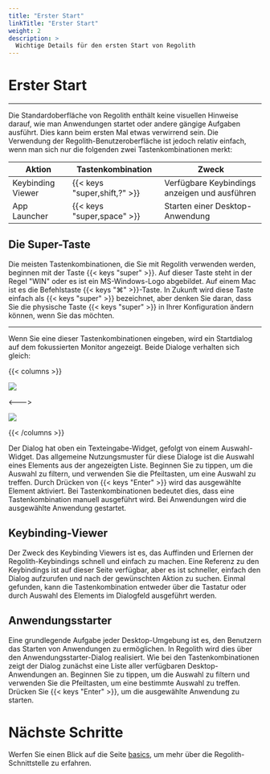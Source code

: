 ```yaml
---
title: "Erster Start"
linkTitle: "Erster Start"
weight: 2
description: >
  Wichtige Details für den ersten Start von Regolith
---
```


# Erster Start

---

Die Standardoberfläche von Regolith enthält keine visuellen Hinweise darauf, wie man Anwendungen startet oder andere gängige Aufgaben ausführt. Dies kann beim ersten Mal etwas verwirrend sein. Die Verwendung der Regolith-Benutzeroberfläche ist jedoch relativ einfach, wenn man sich nur die folgenden zwei Tastenkombinationen merkt:

| Aktion            | Tastenkombination            | Zweck                                         |
|-------------------|------------------------------|-----------------------------------------------|
| Keybinding Viewer | {{< keys "super,shift,?" >}} | Verfügbare Keybindings anzeigen und ausführen |
| App Launcher      | {{< keys "super,space" >}}   | Starten einer Desktop-Anwendung               |

## Die Super-Taste

Die meisten Tastenkombinationen, die Sie mit Regolith verwenden werden, beginnen mit der Taste {{< keys "super" >}}. Auf dieser Taste steht in der Regel "WIN" oder es ist ein MS-Windows-Logo abgebildet. Auf einem Mac ist es die Befehlstaste {{< keys "⌘" >}}-Taste. In Zukunft wird diese Taste einfach als {{< keys "super" >}} bezeichnet, aber denken Sie daran, dass Sie die physische Taste {{< keys "super" >}} in Ihrer Konfiguration ändern können, wenn Sie das möchten.

---

Wenn Sie eine dieser Tastenkombinationen eingeben, wird ein Startdialog auf dem fokussierten Monitor angezeigt. Beide Dialoge verhalten sich gleich:

{{< columns >}}

![](/images/v-tour/regolith-ilia-keybinding-window.png)

<--->

![](/images/v-tour/regolith-ilia-apps-window.png)

{{< /columns >}}

Der Dialog hat oben ein Texteingabe-Widget, gefolgt von einem Auswahl-Widget. Das allgemeine Nutzungsmuster für diese Dialoge ist die Auswahl eines Elements aus der angezeigten Liste. Beginnen Sie zu tippen, um die Auswahl zu filtern, und verwenden Sie die Pfeiltasten, um eine Auswahl zu treffen. Durch Drücken von {{< keys "Enter" >}} wird das ausgewählte Element aktiviert. Bei Tastenkombinationen bedeutet dies, dass eine Tastenkombination manuell ausgeführt
wird. Bei Anwendungen wird die ausgewählte Anwendung gestartet.

## Keybinding-Viewer

Der Zweck des Keybinding Viewers ist es, das Auffinden und Erlernen der Regolith-Keybindings schnell und einfach zu machen. Eine Referenz zu den Keybindings ist auf dieser Seite verfügbar, aber es ist schneller, einfach den Dialog aufzurufen und nach der gewünschten Aktion zu suchen. Einmal gefunden, kann die Tastenkombination entweder über die Tastatur oder durch Auswahl des Elements im Dialogfeld ausgeführt werden.

## Anwendungsstarter

Eine grundlegende Aufgabe jeder Desktop-Umgebung ist es, den Benutzern das Starten von Anwendungen zu ermöglichen. In Regolith wird dies über den Anwendungsstarter-Dialog realisiert. Wie bei den Tastenkombinationen zeigt der Dialog zunächst eine Liste aller verfügbaren Desktop-Anwendungen an. Beginnen Sie zu tippen, um die Auswahl zu filtern und
verwenden Sie die Pfeiltasten, um eine bestimmte Auswahl zu treffen. Drücken Sie {{< keys "Enter" >}}, um die ausgewählte Anwendung zu starten.

# Nächste Schritte

Werfen Sie einen Blick auf die Seite [basics](../basics), um mehr über die Regolith-Schnittstelle zu erfahren.
